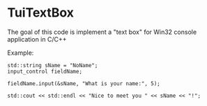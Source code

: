 # TuiTextBox
The goal of this code is implement a "text box"  for Win32 console application  in C/C++ 

Example:

	std::string sName = "NoName";	
	input_control fieldName;
	
	fieldName.input(&sName, "What is your name:", 5);
	
	std::cout << std::endl << "Nice to meet you " << sName << "!";


